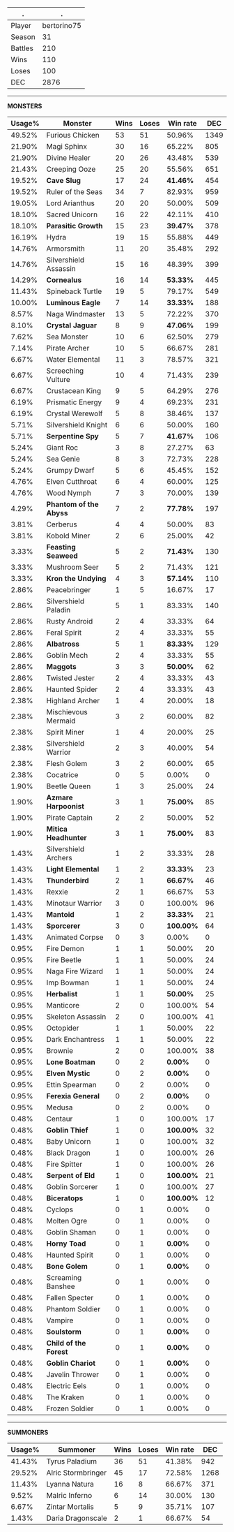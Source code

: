 .|.
|-|-
Player|bertorino75
Season|31
Battles|210
Wins|110
Loses|100
DEC|2876

---
**MONSTERS**

Usage%|Monster|Wins|Loses|Win rate|DEC|
-|-|-|-|-|-|
49.52%|Furious Chicken|53|51|50.96%|1349|
21.90%|Magi Sphinx|30|16|65.22%|805|
21.90%|Divine Healer|20|26|43.48%|539|
21.43%|Creeping Ooze|25|20|55.56%|651|
19.52%|**Cave Slug**|17|24|**41.46%**|454|
19.52%|Ruler of the Seas|34|7|82.93%|959|
19.05%|Lord Arianthus|20|20|50.00%|509|
18.10%|Sacred Unicorn|16|22|42.11%|410|
18.10%|**Parasitic Growth**|15|23|**39.47%**|378|
16.19%|Hydra|19|15|55.88%|449|
14.76%|Armorsmith|11|20|35.48%|292|
14.76%|Silvershield Assassin|15|16|48.39%|399|
14.29%|**Cornealus**|16|14|**53.33%**|445|
11.43%|Spineback Turtle|19|5|79.17%|549|
10.00%|**Luminous Eagle**|7|14|**33.33%**|188|
8.57%|Naga Windmaster|13|5|72.22%|370|
8.10%|**Crystal Jaguar**|8|9|**47.06%**|199|
7.62%|Sea Monster|10|6|62.50%|279|
7.14%|Pirate Archer|10|5|66.67%|281|
6.67%|Water Elemental|11|3|78.57%|321|
6.67%|Screeching Vulture|10|4|71.43%|239|
6.67%|Crustacean King|9|5|64.29%|276|
6.19%|Prismatic Energy|9|4|69.23%|231|
6.19%|Crystal Werewolf|5|8|38.46%|137|
5.71%|Silvershield Knight|6|6|50.00%|160|
5.71%|**Serpentine Spy**|5|7|**41.67%**|106|
5.24%|Giant Roc|3|8|27.27%|63|
5.24%|Sea Genie|8|3|72.73%|228|
5.24%|Grumpy Dwarf|5|6|45.45%|152|
4.76%|Elven Cutthroat|6|4|60.00%|125|
4.76%|Wood Nymph|7|3|70.00%|139|
4.29%|**Phantom of the Abyss**|7|2|**77.78%**|197|
3.81%|Cerberus|4|4|50.00%|83|
3.81%|Kobold Miner|2|6|25.00%|42|
3.33%|**Feasting Seaweed**|5|2|**71.43%**|130|
3.33%|Mushroom Seer|5|2|71.43%|121|
3.33%|**Kron the Undying**|4|3|**57.14%**|110|
2.86%|Peacebringer|1|5|16.67%|17|
2.86%|Silvershield Paladin|5|1|83.33%|140|
2.86%|Rusty Android|2|4|33.33%|64|
2.86%|Feral Spirit|2|4|33.33%|55|
2.86%|**Albatross**|5|1|**83.33%**|129|
2.86%|Goblin Mech|2|4|33.33%|55|
2.86%|**Maggots**|3|3|**50.00%**|62|
2.86%|Twisted Jester|2|4|33.33%|43|
2.86%|Haunted Spider|2|4|33.33%|43|
2.38%|Highland Archer|1|4|20.00%|18|
2.38%|Mischievous Mermaid|3|2|60.00%|82|
2.38%|Spirit Miner|1|4|20.00%|25|
2.38%|Silvershield Warrior|2|3|40.00%|54|
2.38%|Flesh Golem|3|2|60.00%|65|
2.38%|Cocatrice|0|5|0.00%|0|
1.90%|Beetle Queen|1|3|25.00%|24|
1.90%|**Azmare Harpoonist**|3|1|**75.00%**|85|
1.90%|Pirate Captain|2|2|50.00%|52|
1.90%|**Mitica Headhunter**|3|1|**75.00%**|83|
1.43%|Silvershield Archers|1|2|33.33%|28|
1.43%|**Light Elemental**|1|2|**33.33%**|23|
1.43%|**Thunderbird**|2|1|**66.67%**|46|
1.43%|Rexxie|2|1|66.67%|53|
1.43%|Minotaur Warrior|3|0|100.00%|96|
1.43%|**Mantoid**|1|2|**33.33%**|21|
1.43%|**Sporcerer**|3|0|**100.00%**|64|
1.43%|Animated Corpse|0|3|0.00%|0|
0.95%|Fire Demon|1|1|50.00%|20|
0.95%|Fire Beetle|1|1|50.00%|24|
0.95%|Naga Fire Wizard|1|1|50.00%|24|
0.95%|Imp Bowman|1|1|50.00%|24|
0.95%|**Herbalist**|1|1|**50.00%**|25|
0.95%|Manticore|2|0|100.00%|54|
0.95%|Skeleton Assassin|2|0|100.00%|41|
0.95%|Octopider|1|1|50.00%|22|
0.95%|Dark Enchantress|1|1|50.00%|22|
0.95%|Brownie|2|0|100.00%|38|
0.95%|**Lone Boatman**|0|2|**0.00%**|0|
0.95%|**Elven Mystic**|0|2|**0.00%**|0|
0.95%|Ettin Spearman|0|2|0.00%|0|
0.95%|**Ferexia General**|0|2|**0.00%**|0|
0.95%|Medusa|0|2|0.00%|0|
0.48%|Centaur|1|0|100.00%|17|
0.48%|**Goblin Thief**|1|0|**100.00%**|32|
0.48%|Baby Unicorn|1|0|100.00%|32|
0.48%|Black Dragon|1|0|100.00%|26|
0.48%|Fire Spitter|1|0|100.00%|26|
0.48%|**Serpent of Eld**|1|0|**100.00%**|21|
0.48%|Goblin Sorcerer|1|0|100.00%|27|
0.48%|**Biceratops**|1|0|**100.00%**|12|
0.48%|Cyclops|0|1|0.00%|0|
0.48%|Molten Ogre|0|1|0.00%|0|
0.48%|Goblin Shaman|0|1|0.00%|0|
0.48%|**Horny Toad**|0|1|**0.00%**|0|
0.48%|Haunted Spirit|0|1|0.00%|0|
0.48%|**Bone Golem**|0|1|**0.00%**|0|
0.48%|Screaming Banshee|0|1|0.00%|0|
0.48%|Fallen Specter|0|1|0.00%|0|
0.48%|Phantom Soldier|0|1|0.00%|0|
0.48%|Vampire|0|1|0.00%|0|
0.48%|**Soulstorm**|0|1|**0.00%**|0|
0.48%|**Child of the Forest**|0|1|**0.00%**|0|
0.48%|**Goblin Chariot**|0|1|**0.00%**|0|
0.48%|Javelin Thrower|0|1|0.00%|0|
0.48%|Electric Eels|0|1|0.00%|0|
0.48%|The Kraken|0|1|0.00%|0|
0.48%|Frozen Soldier|0|1|0.00%|0|

---
**SUMMONERS**

Usage%|Summoner|Wins|Loses|Win rate|DEC|
-|-|-|-|-|-|
41.43%|Tyrus Paladium|36|51|41.38%|942|
29.52%|Alric Stormbringer|45|17|72.58%|1268|
11.43%|Lyanna Natura|16|8|66.67%|371|
9.52%|Malric Inferno|6|14|30.00%|130|
6.67%|Zintar Mortalis|5|9|35.71%|107|
1.43%|Daria Dragonscale|2|1|66.67%|54|
